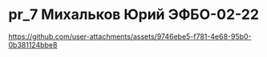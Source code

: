 # pr_7 Михальков Юрий ЭФБО-02-22


https://github.com/user-attachments/assets/9746ebe5-f781-4e68-95b0-0b381124bbe8

